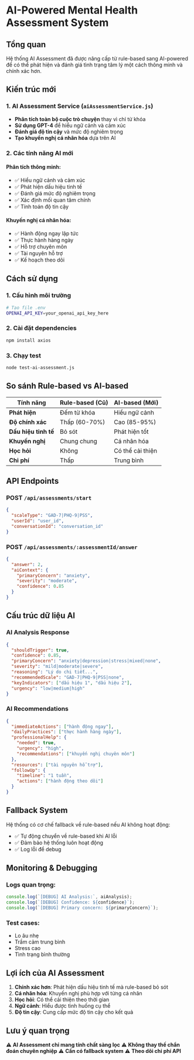 # AI-Powered Mental Health Assessment System

## Tổng quan

Hệ thống AI Assessment đã được nâng cấp từ rule-based sang AI-powered để có thể phát hiện và đánh giá tình trạng tâm lý một cách thông minh và chính xác hơn.

## Kiến trúc mới

### 1. AI Assessment Service (`aiAssessmentService.js`)
- **Phân tích toàn bộ cuộc trò chuyện** thay vì chỉ từ khóa
- **Sử dụng GPT-4** để hiểu ngữ cảnh và cảm xúc
- **Đánh giá độ tin cậy** và mức độ nghiêm trọng
- **Tạo khuyến nghị cá nhân hóa** dựa trên AI

### 2. Các tính năng AI mới

#### Phân tích thông minh:
- ✅ Hiểu ngữ cảnh và cảm xúc
- ✅ Phát hiện dấu hiệu tinh tế
- ✅ Đánh giá mức độ nghiêm trọng
- ✅ Xác định mối quan tâm chính
- ✅ Tính toán độ tin cậy

#### Khuyến nghị cá nhân hóa:
- ✅ Hành động ngay lập tức
- ✅ Thực hành hàng ngày
- ✅ Hỗ trợ chuyên môn
- ✅ Tài nguyên hỗ trợ
- ✅ Kế hoạch theo dõi

## Cách sử dụng

### 1. Cấu hình môi trường
```bash
# Tạo file .env
OPENAI_API_KEY=your_openai_api_key_here
```

### 2. Cài đặt dependencies
```bash
npm install axios
```

### 3. Chạy test
```bash
node test-ai-assessment.js
```

## So sánh Rule-based vs AI-based

| Tính năng | Rule-based (Cũ) | AI-based (Mới) |
|-----------|-----------------|----------------|
| **Phát hiện** | Đếm từ khóa | Hiểu ngữ cảnh |
| **Độ chính xác** | Thấp (60-70%) | Cao (85-95%) |
| **Dấu hiệu tinh tế** | Bỏ sót | Phát hiện tốt |
| **Khuyến nghị** | Chung chung | Cá nhân hóa |
| **Học hỏi** | Không | Có thể cải thiện |
| **Chi phí** | Thấp | Trung bình |

## API Endpoints

### POST `/api/assessments/start`
```json
{
  "scaleType": "GAD-7|PHQ-9|PSS",
  "userId": "user_id",
  "conversationId": "conversation_id"
}
```

### POST `/api/assessments/:assessmentId/answer`
```json
{
  "answer": 2,
  "aiContext": {
    "primaryConcern": "anxiety",
    "severity": "moderate",
    "confidence": 0.85
  }
}
```

## Cấu trúc dữ liệu AI

### AI Analysis Response
```json
{
  "shouldTrigger": true,
  "confidence": 0.85,
  "primaryConcern": "anxiety|depression|stress|mixed|none",
  "severity": "mild|moderate|severe",
  "reasoning": "Lý do chi tiết...",
  "recommendedScale": "GAD-7|PHQ-9|PSS|none",
  "keyIndicators": ["dấu hiệu 1", "dấu hiệu 2"],
  "urgency": "low|medium|high"
}
```

### AI Recommendations
```json
{
  "immediateActions": ["hành động ngay"],
  "dailyPractices": ["thực hành hàng ngày"],
  "professionalHelp": {
    "needed": true,
    "urgency": "high",
    "recommendations": ["khuyến nghị chuyên môn"]
  },
  "resources": ["tài nguyên hỗ trợ"],
  "followUp": {
    "timeline": "1 tuần",
    "actions": ["hành động theo dõi"]
  }
}
```

## Fallback System

Hệ thống có cơ chế fallback về rule-based nếu AI không hoạt động:
- ✅ Tự động chuyển về rule-based khi AI lỗi
- ✅ Đảm bảo hệ thống luôn hoạt động
- ✅ Log lỗi để debug

## Monitoring & Debugging

### Logs quan trọng:
```javascript
console.log(`[DEBUG] AI Analysis:`, aiAnalysis);
console.log(`[DEBUG] Confidence: ${confidence}`);
console.log(`[DEBUG] Primary concern: ${primaryConcern}`);
```

### Test cases:
- Lo âu nhẹ
- Trầm cảm trung bình  
- Stress cao
- Tình trạng bình thường

## Lợi ích của AI Assessment

1. **Chính xác hơn**: Phát hiện dấu hiệu tinh tế mà rule-based bỏ sót
2. **Cá nhân hóa**: Khuyến nghị phù hợp với từng cá nhân
3. **Học hỏi**: Có thể cải thiện theo thời gian
4. **Ngữ cảnh**: Hiểu được tình huống cụ thể
5. **Độ tin cậy**: Cung cấp mức độ tin cậy cho kết quả

## Lưu ý quan trọng

⚠️ **AI Assessment chỉ mang tính chất sàng lọc**
⚠️ **Không thay thế chẩn đoán chuyên nghiệp**
⚠️ **Cần có fallback system**
⚠️ **Theo dõi chi phí API**
